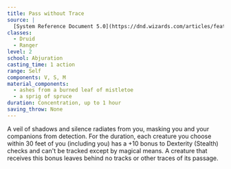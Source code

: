 ```yaml
---
title: Pass without Trace
source: |
  [System Reference Document 5.0](https://dnd.wizards.com/articles/features/systems-reference-document-srd)
classes:
  - Druid
  - Ranger
level: 2
school: Abjuration
casting_time: 1 action
range: Self
components: V, S, M
material_components:
  - ashes from a burned leaf of mistletoe
  - a sprig of spruce
duration: Concentration, up to 1 hour
saving_throw: None
---
```


A veil of shadows and silence radiates from you, masking you and your companions from detection. For the duration, each creature you choose within 30 feet of you (including you) has a +10 bonus to Dexterity (Stealth) checks and can't be tracked except by magical means. A creature that receives this bonus leaves behind no tracks or other traces of its passage.
